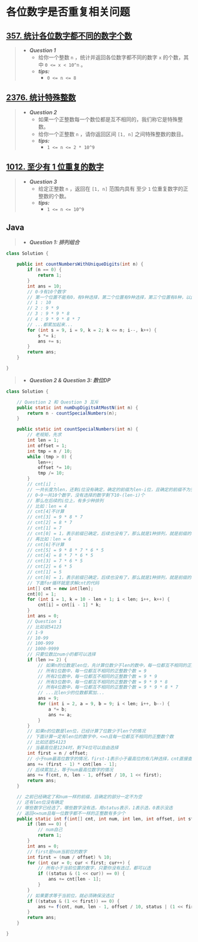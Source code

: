 # 各位数字是否重复相关问题

## [357. 统计各位数字都不同的数字个数](https://leetcode.cn/problems/count-numbers-with-unique-digits/)

> - ***Question 1***
>   - 给你一个整数 `n` ，统计并返回各位数字都不同的数字 `x` 的个数，其中 `0 <= x < 10^n` 。
>   - ***tips:***
>     - `0 <= n <= 8`

## [2376. 统计特殊整数](https://leetcode.cn/problems/count-special-integers/)

> - ***Question 2***
>   - 如果一个正整数每一个数位都是互不相同的，我们称它是特殊整数。
>   - 给你一个正整数 `n` ，请你返回区间 `[1, n]` 之间特殊整数的数目。
>   - ***tips:***
>     - `1 <= n <= 2 * 10^9`

## [1012. 至少有 1 位重复的数字](https://leetcode.cn/problems/numbers-with-repeated-digits/)

> - ***Question 3***
>   - 给定正整数 `n` ，返回在 `[1, n]` 范围内具有 至少 `1` 位重复数字的正整数的个数。
>   - ***tips:***
>     - `1 <= n <= 10^9`

## Java

> - ***Question 1: 排列组合***

```java
class Solution {

    public int countNumbersWithUniqueDigits(int n) {
        if (n == 0) {
            return 1;
        }
        int ans = 10;
        // 0-9有10个数字
        // 第一个位置不能有0，有9种选择，第二个位置有9种选择，第三个位置有8种，以此类推
        // 1 : 10
        // 2 : 9 * 9
        // 3 : 9 * 9 * 8
        // 4 : 9 * 9 * 8 * 7
        // ...都累加起来...
        for (int s = 9, i = 9, k = 2; k <= n; i--, k++) {
            s *= i;
            ans += s;
        }
        return ans;
    }

}
```

> - ***Question 2 & Question 3: 数位DP***

```java
class Solution {

    // Question 2 和 Question 3 互斥
    public static int numDupDigitsAtMostN(int n) {
        return n - countSpecialNumbers(n);
    }

    public static int countSpecialNumbers(int n) {
        // 老规矩，先求
        int len = 1;
        int offset = 1;
        int tmp = n / 10;
        while (tmp > 0) {
            len++;
            offset *= 10;
            tmp /= 10;
        }
        // cnt[i] :
        // 一共长度为len，还剩i位没有确定，确定的前缀为len-i位，且确定的前缀不为空，且一定小
        // 0~9一共10个数字，没有选择的数字剩下10-(len-i)个
        // 那么在后续的i位上，有多少种排列
        // 比如：len = 4
        // cnt[4]不计算
        // cnt[3] = 9 * 8 * 7
        // cnt[2] = 8 * 7
        // cnt[1] = 7
        // cnt[0] = 1，表示前缀已确定，后续也没有了，那么就是1种排列，就是前缀的状况
        // 再比如：len = 6
        // cnt[6]不计算
        // cnt[5] = 9 * 8 * 7 * 6 * 5
        // cnt[4] = 8 * 7 * 6 * 5
        // cnt[3] = 7 * 6 * 5
        // cnt[2] = 6 * 5
        // cnt[1] = 5
        // cnt[0] = 1，表示前缀已确定，后续也没有了，那么就是1种排列，就是前缀的状况
        // 下面for循环就是求解cnt的代码
        int[] cnt = new int[len];
        cnt[0] = 1;
        for (int i = 1, k = 10 - len + 1; i < len; i++, k++) {
            cnt[i] = cnt[i - 1] * k;
        }
        int ans = 0;
        // Question 1
        // 比如说54123
        // 1-9
        // 10-99
        // 100-999
        // 1000-9999
        // 只要位数比num小的都可以选择
        if (len >= 2) {
            // 如果n的位数是len位，先计算位数少于len的数中，每一位都互不相同的正整数个数，并累加
            // 所有1位数中，每一位都互不相同的正整数个数 = 9
            // 所有2位数中，每一位都互不相同的正整数个数 = 9 * 9
            // 所有3位数中，每一位都互不相同的正整数个数 = 9 * 9 * 8
            // 所有4位数中，每一位都互不相同的正整数个数 = 9 * 9 * 8 * 7
            // ...比len少的位数都累加...
            ans = 9;
            for (int i = 2, a = 9, b = 9; i < len; i++, b--) {
                a *= b;
                ans += a;
            }
        }
        // 如果n的位数是len位，已经计算了位数少于len个的情况
        // 下面计算一定有len位的数字中，<=n且每一位都互不相同的正整数个数
        // 比如还是54123
        // 当最高位是1234时，剩下4位可以自由选择
        int first = n / offset;
        // 小于num最高位数字的情况，first-1表示小于最高位的有几种选择，cnt直接查表乘法原理
        ans += (first - 1) * cnt[len - 1];
        // 后续累加上，等于num最高位数字的情况
        ans += f(cnt, n, len - 1, offset / 10, 1 << first);
        return ans;
    }

    // 之前已经确定了和num一样的前缀，且确定的部分一定不为空
    // 还有len位没有确定
    // 哪些数字已经选了，哪些数字没有选，用status表示，1表示选，0表示没选
    // 返回<=num且每一位数字都不一样的正整数有多少个
    public static int f(int[] cnt, int num, int len, int offset, int status) {
        if (len == 0) {
            // num自己
            return 1;
        }
        int ans = 0;
        // first是num当前位的数字
        int first = (num / offset) % 10;
        for (int cur = 0; cur < first; cur++) {
            // 所有小于当前位置的数字，只要你没有选过，都可以选
            if ((status & (1 << cur)) == 0) {
                ans += cnt[len - 1];
            }
        }
        // 如果要求等于当前位，就必须确保没选过
        if ((status & (1 << first)) == 0) {
            ans += f(cnt, num, len - 1, offset / 10, status | (1 << first));
        }
        return ans;
    }

}
```

